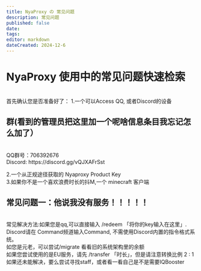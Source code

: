 ```yaml
---
title: NyaProxy の 常见问题
description: 常见问题
published: false
date: 
tags: 
editor: markdown
dateCreated: 2024-12-6
---
```

# NyaProxy 使用中的常见问题快速检索
<br>
首先确认您是否准备好了：
1.一个可以Access QQ, 或者Discord的设备
<br>

## 群(看到的管理员把这里加一个呢啥信息条目我忘记怎么加了）
<br>
QQ群号：706392676
<br>
Discord: https://discord.gg/vQJXAFrSst
<br>

2.一个从正规途径获取的 Nyaproxy Product Key
<br>
3.如果你不是一个喜欢浪费时长的抖M,一个 minecraft 客户端
<br>
## 常见问题一：他说我没有服务！！！！！
<br>
常见解决方法:如果您是qq,可以直接输入 /redeem 「将你的key输入在这里」. Discord请在 Command频道输入Command, 不需使用Discord内置的指令格式系统。
<br>
如您是元老，可以尝试/migrate 看看旧的系统架构里的余额
<br>
如果您尝试使用的是EU服务，请先 /transfer 「时长」，但是请注意转换比例 2 : 1
<br>
如果还未能解决，要么尝试寻找staff，或者看一看自己是不是需要IQBooster


